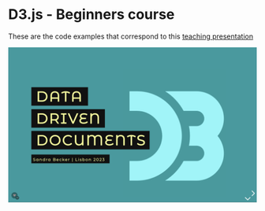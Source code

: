 # D3.js - Beginners course

These are the code examples that correspond to this [teaching presentation](https://slides.com/sandraviz/d3-js)

![Alt text](Images/Presentation.png)
